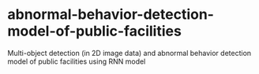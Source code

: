 # abnormal-behavior-detection-model-of-public-facilities
Multi-object detection (in 2D image data) and abnormal behavior detection model of public facilities using RNN model
